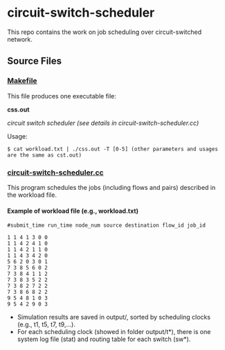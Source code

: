 # circuit-switch-scheduler
This repo contains the work on job scheduling over circuit-switched network.
## Source Files
### [Makefile](Makefile)
This file produces one executable file:

**css.out**

*circuit switch scheduler (see details in circuit-switch-scheduler.cc)*

Usage: 
```shell
$ cat workload.txt | ./css.out -T [0-5] (other parameters and usages are the same as cst.out)
```

### [circuit-switch-scheduler.cc](circuit-switch-scheduler.cc)
This program schedules the jobs (including flows and pairs) described in the workload file.

#### Example of workload file (e.g., workload.txt)
    #submit_time run_time node_num source destination flow_id job_id

    1 1 4 1 3 0 0
    1 1 4 2 4 1 0
    1 1 4 2 1 1 0
    1 1 4 3 4 2 0
    5 6 2 0 3 0 1
    7 3 8 5 6 0 2
    7 3 8 4 1 1 2
    7 3 8 3 5 2 2
    7 3 8 2 7 2 2
    7 3 8 6 8 2 2
    9 5 4 8 1 0 3
    9 5 4 2 9 0 3

* Simulation results are saved in output/, sorted by scheduling clocks (e.g., t1, t5, t7, t9,...).
* For each scheduling clock (showed in folder output/t*), there is one system log file (stat) and routing table for each switch (sw*).